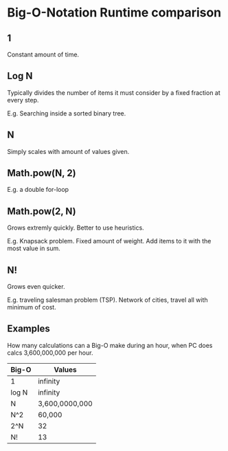 # Big-O-Notation Runtime comparison

## 1

Constant amount of time.

##  Log N

Typically divides the number of items it must consider by a fixed fraction at every step.

E.g. Searching inside a sorted binary tree.

## N

Simply scales with amount of values given.

## Math.pow(N, 2)

E.g. a double for-loop

## Math.pow(2, N)

Grows extremly quickly. Better to use heuristics.

E.g. Knapsack problem. Fixed amount of weight. Add items to it with the most value in sum.

## N!

Grows even quicker.

E.g. traveling salesman problem (TSP). Network of cities, travel all with minimum of cost.

## Examples

How many calculations can a Big-O make during an hour, when PC does calcs 3,600,000,000 per hour.

| Big-O | Values |
| ----- | ------ |
| 1 | infinity |
| log N | infinity |
| N | 3,600,0000,000 |
| N^2 | 60,000 |
| 2^N | 32 |
| N! | 13 |

